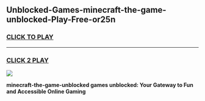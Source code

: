 
## Unblocked-Games-minecraft-the-game-unblocked-Play-Free-or25n
<h3>
<a href="https://premium76.site?title=minecraft-the-game-unblocked&ref=23A">CLICK TO PLAY</a></h3>
<hr>

<h3>
<a href="https://premium76.site?title=minecraft-the-game-unblocked&ref=23A">CLICK 2 PLAY</a>
  
</h3>

<a href="https://premium76.site?title=minecraft-the-game-unblocked&ref=23A"><img src="https://clearcache.store/games.png"></a>


**minecraft-the-game-unblocked games unblocked: Your Gateway to Fun and Accessible Online Gaming**
